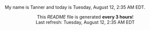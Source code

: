 My name is Tanner and today is Tuesday, August 12, 2:35 AM EDT.

<p align="center">This <i>README</i> file is generated <b>every 3 hours</b>!</br>Last refresh: Tuesday, August 12, 2:35 AM EDT<br /></p>
